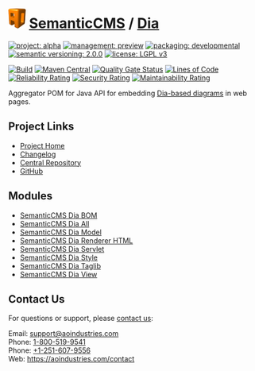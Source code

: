 # [<img src="ao-logo.png" alt="AO Logo" width="35" height="40">](https://github.com/ao-apps) [SemanticCMS](https://github.com/ao-apps/semanticcms) / [Dia](https://github.com/ao-apps/semanticcms-dia)

[![project: alpha](https://semanticcms.com/ao-badges/project-alpha.svg)](https://aoindustries.com/life-cycle#project-alpha)
[![management: preview](https://semanticcms.com/ao-badges/management-preview.svg)](https://aoindustries.com/life-cycle#management-preview)
[![packaging: developmental](https://semanticcms.com/ao-badges/packaging-developmental.svg)](https://aoindustries.com/life-cycle#packaging-developmental)  
[![semantic versioning: 2.0.0](https://semanticcms.com/ao-badges/semver-2.0.0.svg)](https://semver.org/spec/v2.0.0.html)
[![license: LGPL v3](https://semanticcms.com/ao-badges/license-lgpl-3.0.svg)](https://www.gnu.org/licenses/lgpl-3.0)

[![Build](https://github.com/ao-apps/semanticcms-dia/workflows/Build/badge.svg?branch=master)](https://github.com/ao-apps/semanticcms-dia/actions?query=workflow%3ABuild)
[![Maven Central](https://maven-badges.herokuapp.com/maven-central/com.semanticcms/semanticcms-dia/badge.svg)](https://maven-badges.herokuapp.com/maven-central/com.semanticcms/semanticcms-dia)
[![Quality Gate Status](https://sonarcloud.io/api/project_badges/measure?branch=master&project=com.semanticcms%3Asemanticcms-dia&metric=alert_status)](https://sonarcloud.io/dashboard?branch=master&id=com.semanticcms%3Asemanticcms-dia)
[![Lines of Code](https://sonarcloud.io/api/project_badges/measure?branch=master&project=com.semanticcms%3Asemanticcms-dia&metric=ncloc)](https://sonarcloud.io/component_measures?branch=master&id=com.semanticcms%3Asemanticcms-dia&metric=ncloc)  
[![Reliability Rating](https://sonarcloud.io/api/project_badges/measure?branch=master&project=com.semanticcms%3Asemanticcms-dia&metric=reliability_rating)](https://sonarcloud.io/component_measures?branch=master&id=com.semanticcms%3Asemanticcms-dia&metric=Reliability)
[![Security Rating](https://sonarcloud.io/api/project_badges/measure?branch=master&project=com.semanticcms%3Asemanticcms-dia&metric=security_rating)](https://sonarcloud.io/component_measures?branch=master&id=com.semanticcms%3Asemanticcms-dia&metric=Security)
[![Maintainability Rating](https://sonarcloud.io/api/project_badges/measure?branch=master&project=com.semanticcms%3Asemanticcms-dia&metric=sqale_rating)](https://sonarcloud.io/component_measures?branch=master&id=com.semanticcms%3Asemanticcms-dia&metric=Maintainability)

Aggregator POM for Java API for embedding [Dia-based diagrams](https://wiki.gnome.org/Apps/Dia/) in web pages.

## Project Links
* [Project Home](https://semanticcms.com/dia/)
* [Changelog](https://semanticcms.com/dia/changelog)
* [Central Repository](https://central.sonatype.com/artifact/com.semanticcms/semanticcms-dia)
* [GitHub](https://github.com/ao-apps/semanticcms-dia)

## Modules
* [SemanticCMS Dia BOM](https://github.com/ao-apps/semanticcms-dia-bom)
* [SemanticCMS Dia All](https://github.com/ao-apps/semanticcms-dia-all)
* [SemanticCMS Dia Model](https://github.com/ao-apps/semanticcms-dia-model)
* [SemanticCMS Dia Renderer HTML](https://github.com/ao-apps/semanticcms-dia-renderer-html)
* [SemanticCMS Dia Servlet](https://github.com/ao-apps/semanticcms-dia-servlet)
* [SemanticCMS Dia Style](https://github.com/ao-apps/semanticcms-dia-style)
* [SemanticCMS Dia Taglib](https://github.com/ao-apps/semanticcms-dia-taglib)
* [SemanticCMS Dia View](https://github.com/ao-apps/semanticcms-dia-view)

## Contact Us
For questions or support, please [contact us](https://aoindustries.com/contact):

Email: [support@aoindustries.com](mailto:support@aoindustries.com)  
Phone: [1-800-519-9541](tel:1-800-519-9541)  
Phone: [+1-251-607-9556](tel:+1-251-607-9556)  
Web: https://aoindustries.com/contact
